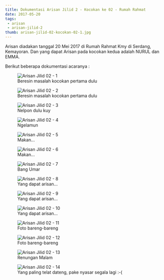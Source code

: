 ```yaml
---
title: Dokumentasi Arisan Jilid 2 - Kocokan ke 02 - Rumah Rahmat
date: 2017-05-20
tags:
 - arisan
 - arisan-jilid-2
thumb: arisan-jilid-02-kocokan-02-1.jpg
---
```


Arisan diadakan tanggal 20 Mei 2017 di Rumah Rahmat Kmy di Serdang, Kemayoran.
Dan yang dapat Arisan pada kocokan kedua adalah NURUL dan EMMA.

Berikut beberapa dokumentasi acaranya :

<figure>
  <img class="lazy content-img" src="/story/assets/img/placeholder.png" data-src="/story/assets/img/arisan-jilid-02-kocokan-02-1.jpg" alt="Arisan Jilid 02 - 1" />
  <figcaption>Beresin masalah kocokan pertama dulu</figcaption>
</figure>

<figure>
  <img class="lazy content-img" src="/story/assets/img/placeholder.png" data-src="/story/assets/img/arisan-jilid-02-kocokan-02-2.jpg" alt="Arisan Jilid 02 - 2" />
  <figcaption>Beresin masalah kocokan pertama dulu</figcaption>
</figure>



<figure>
  <img class="lazy content-img" src="/story/assets/img/placeholder.png" data-src="/story/assets/img/arisan-jilid-02-kocokan-02-3.jpg" alt="Arisan Jilid 02 - 3" />
  <figcaption>Nelpon dulu kuy</figcaption>
</figure>

<figure>
  <img class="lazy content-img" src="/story/assets/img/placeholder.png" data-src="/story/assets/img/arisan-jilid-02-kocokan-02-4.jpg" alt="Arisan Jilid 02 - 4" />
  <figcaption>Ngelamun</figcaption>
</figure>

<figure>
  <img class="lazy content-img" src="/story/assets/img/placeholder.png" data-src="/story/assets/img/arisan-jilid-02-kocokan-02-5.jpg" alt="Arisan Jilid 02 - 5" />
  <figcaption>Makan...</figcaption>
</figure>

<figure>
  <img class="lazy content-img" src="/story/assets/img/placeholder.png" data-src="/story/assets/img/arisan-jilid-02-kocokan-02-6.jpg" alt="Arisan Jilid 02 - 6" />
  <figcaption>Makan...</figcaption>
</figure>

<figure>
  <img class="lazy content-img" src="/story/assets/img/placeholder.png" data-src="/story/assets/img/arisan-jilid-02-kocokan-02-7.jpg" alt="Arisan Jilid 02 - 7" />
  <figcaption>Bang Umar</figcaption>
</figure>

<figure>
  <img class="lazy content-img" src="/story/assets/img/placeholder.png" data-src="/story/assets/img/arisan-jilid-02-kocokan-02-8.jpg" alt="Arisan Jilid 02 - 8" />
  <figcaption>Yang dapat arisan...</figcaption>
</figure>

<figure>
  <img class="lazy content-img" src="/story/assets/img/placeholder.png" data-src="/story/assets/img/arisan-jilid-02-kocokan-02-9.jpg" alt="Arisan Jilid 02 - 9" />
  <figcaption>Yang dapat arisan...</figcaption>
</figure>

<figure>
  <img class="lazy content-img" src="/story/assets/img/placeholder.png" data-src="/story/assets/img/arisan-jilid-02-kocokan-02-10.jpg" alt="Arisan Jilid 02 - 10" />
  <figcaption>Yang dapat arisan...</figcaption>
</figure>

<figure>
  <img class="lazy content-img" src="/story/assets/img/placeholder.png" data-src="/story/assets/img/arisan-jilid-02-kocokan-02-11.jpg" alt="Arisan Jilid 02 - 11" />
  <figcaption>Foto bareng-bareng</figcaption>
</figure>

<figure>
  <img class="lazy content-img" src="/story/assets/img/placeholder.png" data-src="/story/assets/img/arisan-jilid-02-kocokan-02-12.jpg" alt="Arisan Jilid 02 - 12" />
  <figcaption>Foto bareng-bareng</figcaption>
</figure>

<figure>
  <img class="lazy content-img" src="/story/assets/img/placeholder.png" data-src="/story/assets/img/arisan-jilid-02-kocokan-02-13.jpg" alt="Arisan Jilid 02 - 13" />
  <figcaption>Renungan Malam</figcaption>
</figure>

<figure>
  <img class="lazy content-img" src="/story/assets/img/placeholder.png" data-src="/story/assets/img/arisan-jilid-02-kocokan-02-14.jpg" alt="Arisan Jilid 02 - 14" />
  <figcaption>Yang paling telat dateng, pake nyasar segala lagi :-(</figcaption>
</figure>
